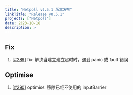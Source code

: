 ```yaml
---
title: "Netpoll v0.5.1 版本发布"
linkTitle: "Release v0.5.1"
projects: ["Netpoll"]
date: 2023-10-18
description: >
---
```


## Fix

1. [[#289](https://github.com/cloudwego/netpoll/pull/289)] fix: 解决当建立建立超时时，遇到 panic 或 fault 错误

## Optimise

1. [[#290](https://github.com/cloudwego/netpoll/pull/290)] optimise: 移除已经不使用的 inputBarrier
